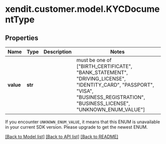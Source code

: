 # xendit.customer.model.KYCDocumentType


## Properties
| Name | Type | Description | Notes |
| ------------ | ------------- | ------------- | ------------- |
| **value** | **str** |  |  must be one of ["BIRTH_CERTIFICATE", "BANK_STATEMENT", "DRIVING_LICENSE", "IDENTITY_CARD", "PASSPORT", "VISA", "BUSINESS_REGISTRATION", "BUSINESS_LICENSE", "UNKNOWN_ENUM_VALUE"] |

If you encounter `UNKNOWN_ENUM_VALUE`, it means that this ENUM is unavailable in your current SDK version. Please upgrade to get the newest ENUM.

[[Back to Model list]](../README.md#documentation-for-models) [[Back to API list]](../README.md#documentation-for-api-endpoints) [[Back to README]](../README.md)


